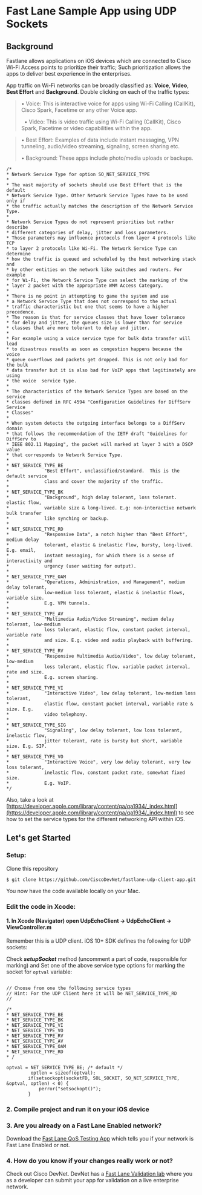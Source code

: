 # Fast Lane Sample App using UDP Sockets

## Background

Fastlane allows applications on iOS devices which are connected to Cisco Wi-Fi Access  points to prioritize their traffic; Such prioritization allows the apps to deliver best experience in the enterprises.

App traffic on Wi-Fi networks can be broadly classified as: **Voice**, **Video**, **Best Effort** and **Background**. Double clicking on each of the traffic types: 

> •	Voice: This is interactive voice for apps using Wi-Fi Calling (CallKit), Cisco Spark,  Facetime or any other Voice app.
> 
>  
> •	Video: This is video traffic using Wi-Fi Calling (CallKit),  Cisco Spark, Facetime or video capabilities within the app.

> •	Best Effort: Examples of data include instant messaging, VPN tunneling, audio/video streaming, signaling, screen sharing etc. 
> 
> •	Background: These apps include photo/media uploads or backups. 

```
/*
* Network Service Type for option SO_NET_SERVICE_TYPE
*
* The vast majority of sockets should use Best Effort that is the default
* Network Service Type. Other Network Service Types have to be used only if
* the traffic actually matches the description of the Network Service Type.
*
* Network Service Types do not represent priorities but rather describe
* different categories of delay, jitter and loss parameters.
* Those parameters may influence protocols from layer 4 protocols like TCP
* to layer 2 protocols like Wi-Fi. The Network Service Type can determine
* how the traffic is queued and scheduled by the host networking stack and
* by other entities on the network like switches and routers. For example
* for Wi-Fi, the Network Service Type can select the marking of the
* layer 2 packet with the appropriate WMM Access Category.
*
* There is no point in attempting to game the system and use
* a Network Service Type that does not correspond to the actual
* traffic characteristic but one that seems to have a higher precedence.
* The reason is that for service classes that have lower tolerance
* for delay and jitter, the queues size is lower than for service
* classes that are more tolerant to delay and jitter.
*
* For example using a voice service type for bulk data transfer will lead
* to disastrous results as soon as congestion happens because the voice
* queue overflows and packets get dropped. This is not only bad for the bulk
* data transfer but it is also bad for VoIP apps that legitimately are using
* the voice  service type.
*
* The characteristics of the Network Service Types are based on the service
* classes defined in RFC 4594 "Configuration Guidelines for DiffServ Service
* Classes"
*
* When system detects the outgoing interface belongs to a DiffServ domain
* that follows the recommendation of the IETF draft "Guidelines for DiffServ to
* IEEE 802.11 Mapping", the packet will marked at layer 3 with a DSCP value
* that corresponds to Network Service Type.
*
* NET_SERVICE_TYPE_BE
*             "Best Effort", unclassified/standard.  This is the default service
*             class and cover the majority of the traffic.
*
* NET_SERVICE_TYPE_BK
*             "Background", high delay tolerant, loss tolerant. elastic flow,
*             variable size & long-lived. E.g: non-interactive network bulk transfer
*             like synching or backup.
*
* NET_SERVICE_TYPE_RD
*             "Responsive Data", a notch higher than "Best Effort", medium delay
*             tolerant, elastic & inelastic flow, bursty, long-lived. E.g. email,
*             instant messaging, for which there is a sense of interactivity and
*             urgency (user waiting for output).
*
* NET_SERVICE_TYPE_OAM
*             "Operations, Administration, and Management", medium delay tolerant,
*             low-medium loss tolerant, elastic & inelastic flows, variable size.
*             E.g. VPN tunnels.
*
* NET_SERVICE_TYPE_AV
*             "Multimedia Audio/Video Streaming", medium delay tolerant, low-medium
*             loss tolerant, elastic flow, constant packet interval, variable rate
*             and size. E.g. video and audio playback with buffering.
*
* NET_SERVICE_TYPE_RV
*             "Responsive Multimedia Audio/Video", low delay tolerant, low-medium
*             loss tolerant, elastic flow, variable packet interval, rate and size.
*             E.g. screen sharing.
*
* NET_SERVICE_TYPE_VI
*             "Interactive Video", low delay tolerant, low-medium loss tolerant,
*             elastic flow, constant packet interval, variable rate & size. E.g.
*             video telephony.
*
* NET_SERVICE_TYPE_SIG
*             "Signaling", low delay tolerant, low loss tolerant, inelastic flow,
*             jitter tolerant, rate is bursty but short, variable size. E.g. SIP.
*
* NET_SERVICE_TYPE_VO
*             "Interactive Voice", very low delay tolerant, very low loss tolerant,
*             inelastic flow, constant packet rate, somewhat fixed size.
*             E.g. VoIP.
*/
```


Also, take a look at [https://developer.apple.com/library/content/qa/qa1934/_index.html](https://developer.apple.com/library/content/qa/qa1934/_index.html) to see how to set the service types for the different networking API within iOS.


## Let's get Started

### Setup:

Clone this repository

```
$ git clone https://github.com/CiscoDevNet/fastlane-udp-client-app.git
```

You now have the code available locally on your Mac.

### Edit the code in Xcode:

#### 1. In Xcode (Navigator) open UdpEchoClient -> UdpEchoClient -> ViewController.m

Remember this is a UDP client. iOS 10+ SDK defines the following for UDP sockets:



Check ***_setupSocket_*** method (uncomment a part of code, responsible for marking) and Set one of the above service type options for marking the socket for `optval` variable:

```

// Choose from one the following service types
// Hint: For the UDP Client here it will be NET_SERVICE_TYPE_RD
//

/*
* NET_SERVICE_TYPE_BE
* NET_SERVICE_TYPE_BK
* NET_SERVICE_TYPE_VI
* NET_SERVICE_TYPE_VO
* NET_SERVICE_TYPE_RV
* NET_SERVICE_TYPE_AV
* NET_SERVICE_TYPE_OAM
* NET_SERVICE_TYPE_RD
* /

optval = NET_SERVICE_TYPE_BE; /* default */
         optlen = sizeof(optval);
        if(setsockopt(socketFD, SOL_SOCKET, SO_NET_SERVICE_TYPE, &optval, optlen) < 0) {
            perror("setsockopt()");
        }

```



### 2. Compile project and run it on your iOS device

### 3. Are you already on a Fast Lane Enabled network?
Download the [Fast Lane QoS Testing App](https://itunes.apple.com/us/app/fast-lane-qos/id1217974755?mt=8) which tells you if your network is Fast Lane Enabled or not.

### 4. How do you know if your changes really work or not? 
Check out Cisco DevNet. DevNet has a [Fast Lane Validation lab](https://devnet.cisco.com/site/fast-lane/) where you as a developer can submit your app for validation on a live enterprise network.

